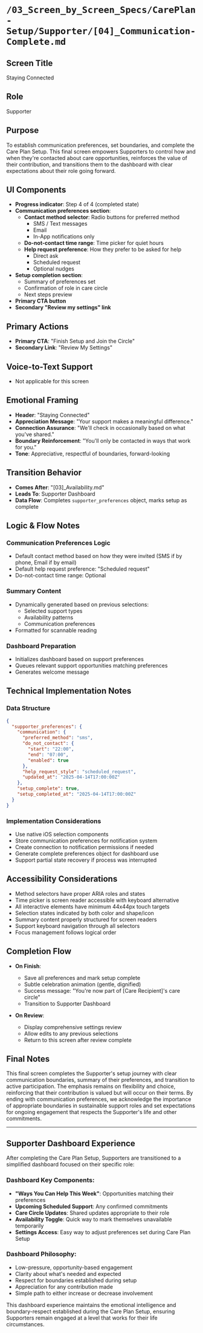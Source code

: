 # `/03_Screen_by_Screen_Specs/CarePlan-Setup/Supporter/[04]_Communication-Complete.md`

## Screen Title
Staying Connected

## Role
Supporter

## Purpose
To establish communication preferences, set boundaries, and complete the Care Plan Setup. This final screen empowers Supporters to control how and when they're contacted about care opportunities, reinforces the value of their contribution, and transitions them to the dashboard with clear expectations about their role going forward.

## UI Components
- **Progress indicator**: Step 4 of 4 (completed state)
- **Communication preferences section**:
  - **Contact method selector**: Radio buttons for preferred method
    - SMS / Text messages
    - Email
    - In-App notifications only
  - **Do-not-contact time range**: Time picker for quiet hours
  - **Help request preference**: How they prefer to be asked for help
    - Direct ask
    - Scheduled request
    - Optional nudges
- **Setup completion section**:
  - Summary of preferences set
  - Confirmation of role in care circle
  - Next steps preview
- **Primary CTA button**
- **Secondary "Review my settings" link**

## Primary Actions
- **Primary CTA**: "Finish Setup and Join the Circle"
- **Secondary Link**: "Review My Settings"

## Voice-to-Text Support
- Not applicable for this screen

## Emotional Framing
- **Header**: "Staying Connected"
- **Appreciation Message**: "Your support makes a meaningful difference."
- **Connection Assurance**: "We'll check in occasionally based on what you've shared."
- **Boundary Reinforcement**: "You'll only be contacted in ways that work for you."
- **Tone**: Appreciative, respectful of boundaries, forward-looking

## Transition Behavior
- **Comes After**: "[03]_Availability.md"
- **Leads To**: Supporter Dashboard
- **Data Flow**: Completes `supporter_preferences` object, marks setup as complete

## Logic & Flow Notes

### Communication Preferences Logic
- Default contact method based on how they were invited (SMS if by phone, Email if by email)
- Default help request preference: "Scheduled request"
- Do-not-contact time range: Optional

### Summary Content
- Dynamically generated based on previous selections:
  - Selected support types
  - Availability patterns
  - Communication preferences
- Formatted for scannable reading

### Dashboard Preparation
- Initializes dashboard based on support preferences
- Queues relevant support opportunities matching preferences
- Generates welcome message

## Technical Implementation Notes

### Data Structure
```json
{
  "supporter_preferences": {
    "communication": {
      "preferred_method": "sms",
      "do_not_contact": {
        "start": "22:00",
        "end": "07:00",
        "enabled": true
      },
      "help_request_style": "scheduled_request",
      "updated_at": "2025-04-14T17:00:00Z"
    },
    "setup_complete": true,
    "setup_completed_at": "2025-04-14T17:00:00Z"
  }
}
```

### Implementation Considerations
- Use native iOS selection components
- Store communication preferences for notification system
- Create connection to notification permissions if needed
- Generate complete preferences object for dashboard use
- Support partial state recovery if process was interrupted

## Accessibility Considerations
- Method selectors have proper ARIA roles and states
- Time picker is screen reader accessible with keyboard alternative
- All interactive elements have minimum 44x44px touch targets
- Selection states indicated by both color and shape/icon
- Summary content properly structured for screen readers
- Support keyboard navigation through all selectors
- Focus management follows logical order

## Completion Flow
- **On Finish**:
  - Save all preferences and mark setup complete
  - Subtle celebration animation (gentle, dignified)
  - Success message: "You're now part of [Care Recipient]'s care circle"
  - Transition to Supporter Dashboard

- **On Review**:
  - Display comprehensive settings review
  - Allow edits to any previous selections
  - Return to this screen after review complete

## Final Notes
This final screen completes the Supporter's setup journey with clear communication boundaries, summary of their preferences, and transition to active participation. The emphasis remains on flexibility and choice, reinforcing that their contribution is valued but will occur on their terms. By ending with communication preferences, we acknowledge the importance of appropriate boundaries in sustainable support roles and set expectations for ongoing engagement that respects the Supporter's life and other commitments.

---

## Supporter Dashboard Experience

After completing the Care Plan Setup, Supporters are transitioned to a simplified dashboard focused on their specific role:

### Dashboard Key Components:
- **"Ways You Can Help This Week"**: Opportunities matching their preferences
- **Upcoming Scheduled Support**: Any confirmed commitments
- **Care Circle Updates**: Shared updates appropriate to their role
- **Availability Toggle**: Quick way to mark themselves unavailable temporarily
- **Settings Access**: Easy way to adjust preferences set during Care Plan Setup

### Dashboard Philosophy:
- Low-pressure, opportunity-based engagement
- Clarity about what's needed and expected
- Respect for boundaries established during setup
- Appreciation for any contribution made
- Simple path to either increase or decrease involvement

This dashboard experience maintains the emotional intelligence and boundary-respect established during the Care Plan Setup, ensuring Supporters remain engaged at a level that works for their life circumstances.

